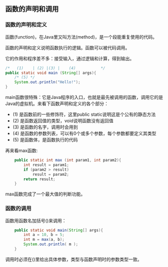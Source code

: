 ## 函数的声明和调用

### 函数的声明和定义

函数(function)，在Java里又叫方法(method)，是一个段能重复使用的代码。

函数的声明和定义说明函数执行的逻辑。函数可以被代码调用。

它的作用和程序差不多：接受输入，通过逻辑和计算，得到输出。

```java
/*   (1)    | (2) |(3) |    (4)           */
public static void main (String[] args){
    /* (5) */
    System.out.println("Hello!");
}
```

main函数很特殊：它是Java程序的入口，也就是最先被调用的函数，调用它的是Java的虚拟机。来看下函数声明和定义的各个部分：

* (1) 是函数前的一些修饰符，这里public static说明这是个公有的静态方法
* (2) 是函数返回值的类型，void说明函数没有返回值
* (3) 是函数的名字，调用时会用到
* (4) 是函数的参数列表，可以有0个或多个参数，每个参数都要定义其类型
* (5) 是函数体，是函数执行的代码

再来看max函数:

```java
    public static int max (int param1, int param2){
        int result = param1;
        if (param2 > result)
            result = param2;
        return result;
    }
```

max函数完成了一个最大值的判断功能。

### 函数的调用

函数用函数名加括号()来调用：

```java
    public static void main(String[] args){
        int a = 10, b = 5;
        int m = max(a, b);
        System.out.println( m );
    }
```

调用时必须在()里给出具体参数，类型与函数声明时的参数类型一致。

